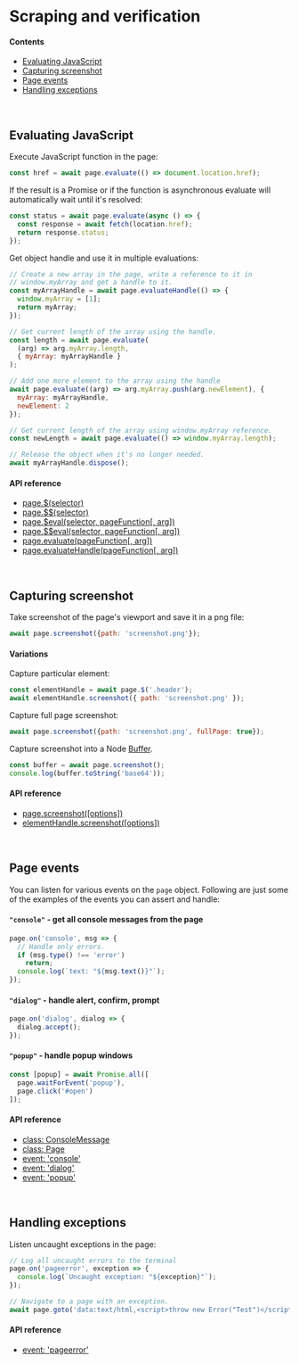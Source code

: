 # Scraping and verification

#### Contents
- [Evaluating JavaScript](#evaluating-javascript)
- [Capturing screenshot](#capturing-screenshot)
- [Page events](#page-events)
- [Handling exceptions](#handling-exceptions)

<br/>

## Evaluating JavaScript

Execute JavaScript function in the page:
```js
const href = await page.evaluate(() => document.location.href);
```

If the result is a Promise or if the function is asynchronous evaluate will automatically wait until it's resolved:
```js
const status = await page.evaluate(async () => {
  const response = await fetch(location.href);
  return response.status;
});
```

Get object handle and use it in multiple evaluations:
```js
// Create a new array in the page, write a reference to it in
// window.myArray and get a handle to it.
const myArrayHandle = await page.evaluateHandle(() => {
  window.myArray = [1];
  return myArray;
});

// Get current length of the array using the handle.
const length = await page.evaluate(
  (arg) => arg.myArray.length,
  { myArray: myArrayHandle }
);

// Add one more element to the array using the handle
await page.evaluate((arg) => arg.myArray.push(arg.newElement), {
  myArray: myArrayHandle,
  newElement: 2
});

// Get current length of the array using window.myArray reference.
const newLength = await page.evaluate(() => window.myArray.length);

// Release the object when it's no longer needed.
await myArrayHandle.dispose();
```

#### API reference

- [page.$(selector)](./api.md#pageselector)
- [page.$$(selector)](./api.md#pageselector-1)
- [page.$eval(selector, pageFunction[, arg])](./api.md#pageevalselector-pagefunction-arg)
- [page.$$eval(selector, pageFunction[, arg])](./api.md#pageevalselector-pagefunction-arg-1)
- [page.evaluate(pageFunction[, arg])](./api.md#pageevaluatepagefunction-arg)
- [page.evaluateHandle(pageFunction[, arg])](./api.md#pageevaluatehandlepagefunction-arg)

<br/>

## Capturing screenshot

Take screenshot of the page's viewport and save it in a png file:
```js
await page.screenshot({path: 'screenshot.png'});
```

#### Variations

Capture particular element:
```js
const elementHandle = await page.$('.header');
await elementHandle.screenshot({ path: 'screenshot.png' });
```

Capture full page screenshot:
```js
await page.screenshot({path: 'screenshot.png', fullPage: true});
```

Capture screenshot into a Node [Buffer](https://nodejs.org/api/buffer.html#buffer_class_buffer).
```js
const buffer = await page.screenshot();
console.log(buffer.toString('base64'));
```


#### API reference

- [page.screenshot([options])](./api.md#pagescreenshotoptions)
- [elementHandle.screenshot([options])](./api.md#elementhandlescreenshotoptions)

<br/>

## Page events

You can listen for various events on the `page` object. Following are just some of the examples of the events you can assert and handle:

#### `"console"` - get all console messages from the page

```js
page.on('console', msg => {
  // Handle only errors.
  if (msg.type() !== 'error')
    return;
  console.log(`text: "${msg.text()}"`);
});
```

#### `"dialog"` - handle alert, confirm, prompt

```js
page.on('dialog', dialog => {
  dialog.accept();
});
```

#### `"popup"` - handle popup windows

```js
const [popup] = await Promise.all([
  page.waitForEvent('popup'),
  page.click('#open')
]);
```

#### API reference

- [class: ConsoleMessage](./api.md#class-consolemessage)
- [class: Page](./api.md#class-page)
- [event: 'console'](./api.md#event-console)
- [event: 'dialog'](./api.md#event-dialog)
- [event: 'popup'](./api.md#event-popup)

<br/>


## Handling exceptions

Listen uncaught exceptions in the page:
```js
// Log all uncaught errors to the terminal
page.on('pageerror', exception => {
  console.log(`Uncaught exception: "${exception}"`);
});

// Navigate to a page with an exception.
await page.goto('data:text/html,<script>throw new Error("Test")</script>');
```

#### API reference

- [event: 'pageerror'](./api.md#event-pageerror)

<br/>
